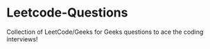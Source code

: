 # Leetcode-Questions
Collection of LeetCode/Geeks for Geeks questions to ace the coding interviews!

